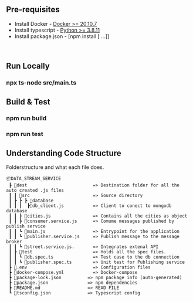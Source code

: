 ## Pre-requisites

- Install Docker - [Docker >= 20.10.7](https://docs.docker.com/get-docker/)
- Install typescript - [Python >= 3.8.11](https://www.python.org/downloads/release/python-3811/)
- Install package.json - [npm install [<package-spec> ...]]

<br/>

##  Run Locally
### npx ts-node src/main.ts

## Build & Test
### npm run build
### npm run test

## Understanding Code Structure
Folderstructure and what each file does. 
```
📦DATA_STREAM_SERVICE
 ┣ 📂dest                         => Destination folder for all the auto created .js files
 ┃ ┃ 📂src                        => Source directory
 ┃ ┣ ┣ ┣ 📂database
 ┃ ┃ ┃  ┣📜db_client.js           => Client to conect to mongodb database 
 ┃ ┃ ┣ 📜cities.js                => Contains all the cities as object
 ┃ ┃ ┣ 📜consumer.service.js      => Comume messages published by publish service
 ┃ ┃ ┗ 📜main.js                  => Entrypoint for the application
 ┃ ┃ ┗ 📜publisher.service.js     => Publish message to the message broker 
 ┃ ┃ ┗ 📜street.service.js.       => Integrates extenal API 
 ┃ ┣ 📂test                       => Holds all the spec files.
 ┃ ┃ ┗ 📜db.spec.ts               => Test case to the db connection
 ┃ ┃ ┗ 📜publisher.spec.ts        => Unit test for Publishing service
 ┣ 📜.env                         => Configuration files
 ┣ 📜docker-compose.yml           => Docker-compose
 ┣ 📜package-lock.json          => npm package info (auto-generated)
 ┣ 📜package.json               => npm dependencies
 ┣ 📜README.md                  => READ FILE
 ┗ 📜tsconfig.json              => Typescript config
 ```